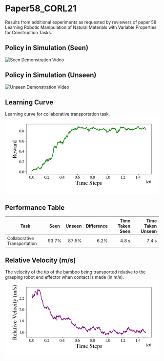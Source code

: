 # Paper58_CORL21
Results from additional experiments as requested by reviewers of paper 58: Learning Robotic Manipulation of Natural Materials with Variable Properties for Construction Tasks.

## Policy in Simulation (Seen)
![Seen Demonstration Video](/images/transport_collab_1.gif)

## Policy in Simulation (Unseen)
![Unseen Demonstration Video](/images/transport_collab_2.gif)

## Learning Curve
Learning curve for collaborative transportation task.
![Learning Curve](/images/LearningCurve.png)


## Performance Table
| Task                              | Seen      | Unseen    | Difference   | Time Taken Seen | Time Taken Unseen |
| --------------------------------- |:---------:| ---------:| ------------:| ---------------:| -----------------:|
| Collaborative Transportation      | 93.7%     | 87.5%     | 6.2%         | 4.8 s           | 7.4 s             |


## Relative Velocity (m/s)
The velocity of the tip of the bamboo being transported relative to the grasping robot end effector when contact is made (in m/s).
![Relative Velocity](/images/RelativeVelocity.png)
